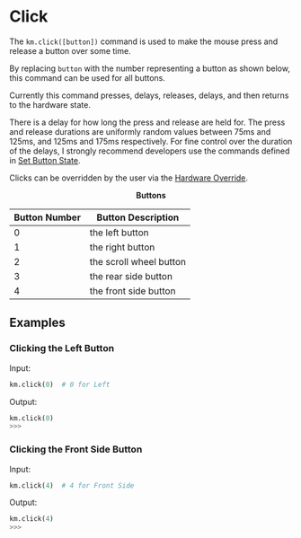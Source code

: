 # Click

The `km.click([button])` command is used to make the mouse press and release a button over some time.

By replacing `button` with the number representing a button as shown below, this command can be used for all buttons.

Currently this command presses, delays, releases, delays, and then returns to the hardware state.

There is a delay for how long the press and release are held for. The press and release durations are uniformly random
values between 75ms and 125ms, and 125ms and 175ms respectively. For fine control over the duration of the delays, I
strongly recommend developers use the commands defined in [Set Button State](set_btn_state.md).

Clicks can be overridden by the user via the [Hardware Override](../../../hardware_override.md).

<center><b>Buttons</b></center>

| Button Number | Button Description      |
| ------------- | ----------------------- |
| 0             | the left button         |
| 1             | the right button        |
| 2             | the scroll wheel button |
| 3             | the rear side button    |
| 4             | the front side button   |

## Examples

### Clicking the Left Button

Input:
```python
km.click(0)  # 0 for Left
```

Output:
```python
km.click(0)
>>>
```

### Clicking the Front Side Button

Input:
```python
km.click(4)  # 4 for Front Side
```

Output:
```python
km.click(4)
>>>
```
